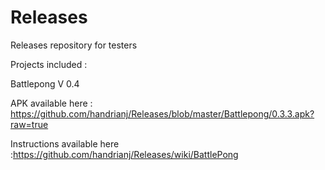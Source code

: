 # Releases
Releases repository for testers

Projects included : 

Battlepong V 0.4

APK available here : https://github.com/handrianj/Releases/blob/master/Battlepong/0.3.3.apk?raw=true

Instructions available here :https://github.com/handrianj/Releases/wiki/BattlePong
